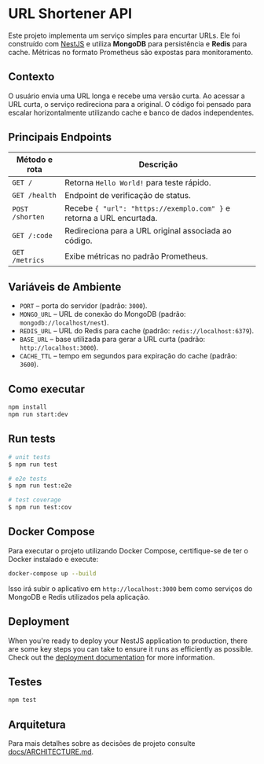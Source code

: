 # URL Shortener API

Este projeto implementa um serviço simples para encurtar URLs. Ele foi construído com [NestJS](https://nestjs.com/) e utiliza **MongoDB** para persistência e **Redis** para cache. Métricas no formato Prometheus são expostas para monitoramento.

## Contexto

O usuário envia uma URL longa e recebe uma versão curta. Ao acessar a URL curta, o serviço redireciona para a original. O código foi pensado para escalar horizontalmente utilizando cache e banco de dados independentes.

## Principais Endpoints

| Método e rota       | Descrição                                           |
|--------------------|-----------------------------------------------------|
| `GET /`            | Retorna `Hello World!` para teste rápido.           |
| `GET /health`      | Endpoint de verificação de status.                  |
| `POST /shorten`    | Recebe `{ "url": "https://exemplo.com" }` e retorna a URL encurtada. |
| `GET /:code`       | Redireciona para a URL original associada ao código.|
| `GET /metrics`     | Exibe métricas no padrão Prometheus.                |

## Variáveis de Ambiente

- `PORT` – porta do servidor (padrão: `3000`).
- `MONGO_URL` – URL de conexão do MongoDB (padrão: `mongodb://localhost/nest`).
- `REDIS_URL` – URL do Redis para cache (padrão: `redis://localhost:6379`).
- `BASE_URL` – base utilizada para gerar a URL curta (padrão: `http://localhost:3000`).
- `CACHE_TTL` – tempo em segundos para expiração do cache (padrão: `3600`).

## Como executar

```bash
npm install
npm run start:dev
```

## Run tests

```bash
# unit tests
$ npm run test

# e2e tests
$ npm run test:e2e

# test coverage
$ npm run test:cov
```

## Docker Compose

Para executar o projeto utilizando Docker Compose, certifique-se de ter o Docker instalado e execute:

```bash
docker-compose up --build
```

Isso irá subir o aplicativo em `http://localhost:3000` bem como serviços do MongoDB e Redis utilizados pela aplicação.


## Deployment

When you're ready to deploy your NestJS application to production, there are some key steps you can take to ensure it runs as efficiently as possible. Check out the [deployment documentation](https://docs.nestjs.com/deployment) for more information.

## Testes

```bash
npm test
```

## Arquitetura

Para mais detalhes sobre as decisões de projeto consulte [docs/ARCHITECTURE.md](docs/ARCHITECTURE.md).
